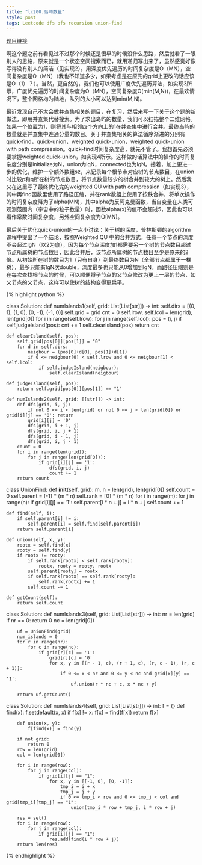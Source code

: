 ```yaml
---
title: "lc200.岛屿数量"
style: post
tags: Leetcode dfs bfs recursion union-find
---
```


[题目链接](https://leetcode-cn.com/problems/number-of-islands/)

啊这个题之前有看见过不过那个时候还是很早的时候没什么思路，然后就看了一眼别人的思路，原来就是一个状态空间搜索而已，就用递归写出来了，虽然感觉好像写得没有别人的简洁（见实现2）。用深度优先遍历的时间复杂度是O（MN），空间复杂度是O（MN）（我也不知道多少，如果考虑是在原先的grid上更改的话应该是O（1）？）。当然，更自然的，我们也可以使用广度优先遍历算法，如实现3所示，广度优先遍历的时间复杂度为O（MN），空间复杂度O(min(M,N))，在最欢情况下，整个网格均为陆地，队列的大小可以达到min(M,N)。

最近发现自己不太会做并查集相关的题目，在复习，然后来写一下关于这个题的新做法，即用并查集代替搜索。为了求出岛屿的数量，我们可以扫描整个二维网格。如果一个位置为1，则将其与相邻四个方向上的1在并查集中进行合并。最终岛屿的数量就是并查集中连通分量的数目。关于并查集相关的算法循序渐进的分别有quick-find，quick-union，weighted quick-union，weighted quick-union with path compression。quick-find时间复杂度高，就先不管了。我想首先必须要掌握weighted quick-union，如实现4所示。这样做的话算法中的操作的时间复杂度分别是initialize为N，union为lgN，connected也为lgN。接着，加上更进一步的优化，维护一个额外数组sz，来记录每个根节点对应树的节点数目，在union时比较p和q所在树的节点数目，将节点数量较少的树合并到较大的树上。然后我又在这里写了最终优化完的weighted QU with path compression（如实现3），其中再find函数里使用了路径压缩，并在rank数组上使用了按秩合并，将单次操作的时间复杂度降为了alpha(MN)，其中alpha为反阿克曼函数，当自变量在人类可观测范围内（宇宙中的粒子数量）时，函数alpha(x)的值不会超过5，因此也可以看作常数时间复杂度，另外空间复杂度为O(MN)。

最后关于优化quick-union的一点小讨论：关于树的深度，普林斯顿的algorithm课程中提出了一个结论，按照Weighted QU 中的合并方式，任意一个节点的深度不会超过lgN（以2为底），因为每个节点深度加1都需要另一个树的节点数目超过节点所属树的节点数目，因此合并后，该节点所属树的节点数目至少是原来的2倍。从初始所在树的数目为1（只有自身）到最终数目为N（全部节点都属于一棵树），最多只能有lgN次double，深度最多也只能从0增加到lgN。而路径压缩则是在每次查找根节点的时候，可以顺便将子节点的父节点修改为更上一层的节点，如父节点的父节点，这样可以使树的结构变得更扁平。

{% highlight python %}

class Solution:
    def numIslands1(self, grid: List[List[str]]) -> int:
        self.dirs = [(0, 1), (1, 0), (0, -1), (-1, 0)]
        self.grid = grid
        cnt = 0
        self.lrow, self.lcol = len(grid), len(grid[0])
        for i in range(self.lrow):
            for j in range(self.lcol):
                pos = (i, j)
                if self.judgeIsland(pos):
                    cnt += 1
                    self.clearIsland(pos)
        return cnt
    
    def clearIsland(self, pos):
        self.grid[pos[0]][pos[1]] = "0"
        for d in self.dirs:
            neigbour = (pos[0]+d[0], pos[1]+d[1])
            if 0 <= neigbour[0] < self.lrow and 0 <= neigbour[1] < self.lcol:
                if self.judgeIsland(neigbour):
                    self.clearIsland(neigbour)

    def judgeIsland(self, pos):
        return self.grid[pos[0]][pos[1]] == "1"

    def numIslands2(self, grid: [[str]]) -> int:
        def dfs(grid, i, j):
            if not 0 <= i < len(grid) or not 0 <= j < len(grid[0]) or grid[i][j] == '0': return
            grid[i][j] = '0'
            dfs(grid, i + 1, j)
            dfs(grid, i, j + 1)
            dfs(grid, i - 1, j)
            dfs(grid, i, j - 1)
        count = 0
        for i in range(len(grid)):
            for j in range(len(grid[0])):
                if grid[i][j] == '1':
                    dfs(grid, i, j)
                    count += 1
        return count

class UnionFind:
    def __init__(self, grid):
        m, n = len(grid), len(grid[0])
        self.count = 0
        self.parent = [-1] * (m * n)
        self.rank = [0] * (m * n)
        for i in range(m):
            for j in range(n):
                if grid[i][j] == '1':
                    self.parent[i * n + j] = i * n + j
                    self.count += 1
    
    def find(self, i):
        if self.parent[i] != i:
            self.parent[i] = self.find(self.parent[i])
        return self.parent[i]
    
    def union(self, x, y):
        rootx = self.find(x)
        rooty = self.find(y)
        if rootx != rooty:
            if self.rank[rootx] < self.rank[rooty]:
                rootx, rooty = rooty, rootx
            self.parent[rooty] = rootx
            if self.rank[rootx] == self.rank[rooty]:
                self.rank[rootx] += 1
            self.count -= 1
    
    def getCount(self):
        return self.count


class Solution:
    def numIslands3(self, grid: List[List[str]]) -> int:
        nr = len(grid)
        if nr == 0:
            return 0
        nc = len(grid[0])

        uf = UnionFind(grid)
        num_islands = 0
        for r in range(nr):
            for c in range(nc):
                if grid[r][c] == '1':
                    grid[r][c] = '0'
                    for x, y in [(r - 1, c), (r + 1, c), (r, c - 1), (r, c + 1)]:
                        if 0 <= x < nr and 0 <= y < nc and grid[x][y] == '1':
                            uf.union(r * nc + c, x * nc + y)
        
        return uf.getCount()

class Solution:
    def numIslands4(self, grid: List[List[str]]) -> int:
        f = {}
        def find(x):
            f.setdefault(x, x)
            if f[x] != x:
                f[x] = find(f[x])
            return f[x]
        
        def union(x, y):
            f[find(x)] = find(y)

        if not grid:
            return 0
        row = len(grid)
        col = len(grid[0])

        for i in range(row):
            for j in range(col):
                if grid[i][j] == "1":
                    for x, y in [[-1, 0], [0, -1]]:
                        tmp_i = i + x
                        tmp_j = j + y
                        if 0 <= tmp_i < row and 0 <= tmp_j < col and grid[tmp_i][tmp_j] == "1":
                            union(tmp_i * row + tmp_j, i * row + j)
        
        res = set()
        for i in range(row):
            for j in range(col):
                if grid[i][j] == "1":
                    res.add(find(i * row + j))
        return len(res)

{% endhighlight %}

